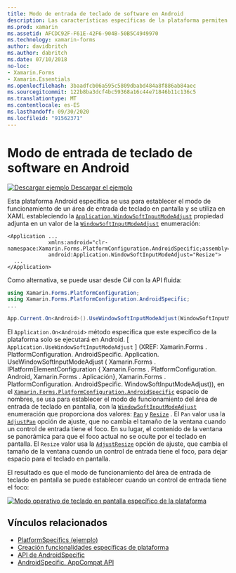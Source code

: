 ```yaml
---
title: Modo de entrada de teclado de software en Android
description: Las características específicas de la plataforma permiten consumir funcionalidad que solo está disponible en una plataforma específica, sin necesidad de implementar representadores o efectos personalizados. En este artículo se explica cómo utilizar el específico de la plataforma Android que establece el modo de funcionamiento de un área de entrada de teclado en pantalla.
ms.prod: xamarin
ms.assetid: AFCDC92F-F61E-42F6-904B-50B5C4949970
ms.technology: xamarin-forms
author: davidbritch
ms.author: dabritch
ms.date: 07/10/2018
no-loc:
- Xamarin.Forms
- Xamarin.Essentials
ms.openlocfilehash: 3baadfcb06a595c5809dbabd484a8f886ab84aec
ms.sourcegitcommit: 122b8ba3dcf4bc59368a16c44e71846b11c136c5
ms.translationtype: MT
ms.contentlocale: es-ES
ms.lasthandoff: 09/30/2020
ms.locfileid: "91562371"
---
```

# <a name="soft-keyboard-input-mode-on-android"></a>Modo de entrada de teclado de software en Android

[![Descargar ejemplo](~/media/shared/download.png) Descargar el ejemplo](https://docs.microsoft.com/samples/xamarin/xamarin-forms-samples/userinterface-platformspecifics)

Esta plataforma Android específica se usa para establecer el modo de funcionamiento de un área de entrada de teclado en pantalla y se utiliza en XAML estableciendo la [`Application.WindowSoftInputModeAdjust`](xref:Xamarin.Forms.PlatformConfiguration.AndroidSpecific.Application.WindowSoftInputModeAdjustProperty) propiedad adjunta en un valor de la [`WindowSoftInputModeAdjust`](xref:Xamarin.Forms.PlatformConfiguration.AndroidSpecific.WindowSoftInputModeAdjust) enumeración:

```xaml
<Application ...
             xmlns:android="clr-namespace:Xamarin.Forms.PlatformConfiguration.AndroidSpecific;assembly=Xamarin.Forms.Core"
             android:Application.WindowSoftInputModeAdjust="Resize">
  ...
</Application>
```

Como alternativa, se puede usar desde C# con la API fluida:

```csharp
using Xamarin.Forms.PlatformConfiguration;
using Xamarin.Forms.PlatformConfiguration.AndroidSpecific;
...

App.Current.On<Android>().UseWindowSoftInputModeAdjust(WindowSoftInputModeAdjust.Resize);
```

El `Application.On<Android>` método especifica que este específico de la plataforma solo se ejecutará en Android. [ `Application.UseWindowSoftInputModeAdjust` ] (XREF: Xamarin.Forms . PlatformConfiguration. AndroidSpecific. Application. UseWindowSoftInputModeAdjust ( Xamarin.Forms . IPlatformElementConfiguration { Xamarin.Forms . PlatformConfiguration. Android, Xamarin.Forms . Aplicación}, Xamarin.Forms . PlatformConfiguration. AndroidSpecific. WindowSoftInputModeAdjust)), en el [`Xamarin.Forms.PlatformConfiguration.AndroidSpecific`](xref:Xamarin.Forms.PlatformConfiguration.AndroidSpecific) espacio de nombres, se usa para establecer el modo de funcionamiento del área de entrada de teclado en pantalla, con la [`WindowSoftInputModeAdjust`](xref:Xamarin.Forms.PlatformConfiguration.AndroidSpecific.WindowSoftInputModeAdjust) enumeración que proporciona dos valores: [`Pan`](xref:Xamarin.Forms.PlatformConfiguration.AndroidSpecific.WindowSoftInputModeAdjust.Pan) y [`Resize`](xref:Xamarin.Forms.PlatformConfiguration.AndroidSpecific.WindowSoftInputModeAdjust.Resize) . El `Pan` valor usa la [`AdjustPan`](xref:Android.Views.SoftInput.AdjustPan) opción de ajuste, que no cambia el tamaño de la ventana cuando un control de entrada tiene el foco. En su lugar, el contenido de la ventana se panorámica para que el foco actual no se oculte por el teclado en pantalla. El `Resize` valor usa la [`AdjustResize`](xref:Android.Views.SoftInput.AdjustResize) opción de ajuste, que cambia el tamaño de la ventana cuando un control de entrada tiene el foco, para dejar espacio para el teclado en pantalla.

El resultado es que el modo de funcionamiento del área de entrada de teclado en pantalla se puede establecer cuando un control de entrada tiene el foco:

[![Modo operativo de teclado en pantalla específico de la plataforma](soft-keyboard-input-mode-images/pan-resize.png)](soft-keyboard-input-mode-images/pan-resize-large.png#lightbox "Modo operativo de teclado en pantalla específico de la plataforma")

## <a name="related-links"></a>Vínculos relacionados

- [PlatformSpecifics (ejemplo)](/samples/xamarin/xamarin-forms-samples/userinterface-platformspecifics)
- [Creación funcionalidades específicas de plataforma](~/xamarin-forms/platform/platform-specifics/index.md#creating-platform-specifics)
- [API de AndroidSpecific](xref:Xamarin.Forms.PlatformConfiguration.AndroidSpecific)
- [AndroidSpecific. AppCompat API](xref:Xamarin.Forms.PlatformConfiguration.AndroidSpecific.AppCompat)